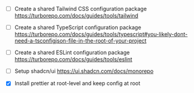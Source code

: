 - [ ] Create a shared Tailwind CSS configuration package
      https://turborepo.com/docs/guides/tools/tailwind

- [ ] Create a shared TypeScript configuration package
      https://turborepo.com/docs/guides/tools/typescript#you-likely-dont-need-a-tsconfigjson-file-in-the-root-of-your-project

- [ ] Create a shared ESLint configuration package
      https://turborepo.com/docs/guides/tools/eslint

- [ ] Setup shadcn/ui
      https://ui.shadcn.com/docs/monorepo

- [x] Install prettier at root-level and keep config at root
